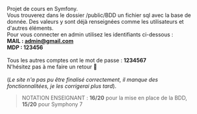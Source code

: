 Projet de cours en Symfony. <br>
Vous trouverez dans le dossier /public/BDD un fichier sql avec la base de donnée. Des valeurs y sont déjà renseignées comme les utilisateurs et d'autres éléments. <br>
Pour vous connecter en admin utilisez les identifiants ci-dessous : <br>
**MAIL : admin@gmail.com <br>
MDP : 123456** <br>
<br>
Tous les autres comptes ont le mot de passe : **1234567**
<br>
N'hésitez pas à me faire un retour 🙏 
<br>
<br>
(*Le site n'a pas pu être finalisé correctement, il manque des fonctionnalitées, je les corrigerai plus tard*). 
<br>
> NOTATION ENSEIGNANT : **16/20** pour la mise en place de la BDD, **15/20** pour Symphony 7
